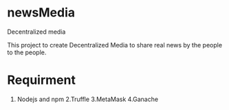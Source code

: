 # newsMedia
Decentralized media

This project to create Decentralized Media to share real news by the people to the people.

# Requirment 
1. Nodejs and npm
2.Truffle
3.MetaMask
4.Ganache